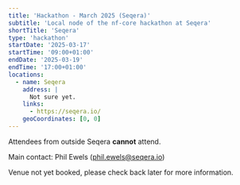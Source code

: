 ```yaml
---
title: 'Hackathon - March 2025 (Seqera)'
subtitle: 'Local node of the nf-core hackathon at Seqera'
shortTitle: 'Seqera'
type: 'hackathon'
startDate: '2025-03-17'
startTime: '09:00+01:00'
endDate: '2025-03-19'
endTime: '17:00+01:00'
locations:
  - name: Seqera
    address: |
      Not sure yet.
    links:
      - https://seqera.io/
    geoCoordinates: [0, 0]
---
```


Attendees from outside Seqera **cannot** attend.

Main contact: Phil Ewels ([phil.ewels@seqera.io](mailto:phil.ewels@seqera.io))

Venue not yet booked, please check back later for more information.
